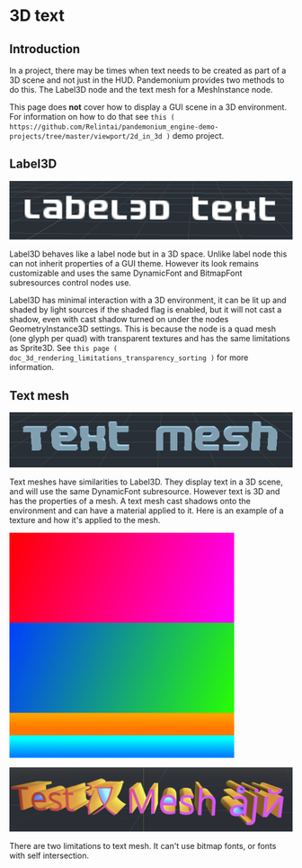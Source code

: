 

3D text
=======

Introduction
------------

In a project, there may be times when text needs to be created as
part of a 3D scene and not just in the HUD. Pandemonium provides two
methods to do this. The Label3D node and the text mesh for a
MeshInstance node.

This page does **not** cover how to display a GUI scene in a 3D
environment. For information on how to do that see `this ( https://github.com/Relintai/pandemonium_engine-demo-projects/tree/master/viewport/2d_in_3d )`
demo project.

Label3D
-------

![](img/label_3d.png)

Label3D behaves like a label node but in a 3D space. Unlike label
node this can not inherit properties of a GUI theme. However its
look remains customizable and uses the same DynamicFont and BitmapFont
subresources control nodes use.

Label3D has minimal interaction with a 3D environment, it can be lit
up and shaded by light sources if the shaded flag is enabled, but it
will not cast a shadow, even with cast shadow turned on under the nodes
GeometryInstance3D settings. This is because the node is a quad mesh
(one glyph per quad) with transparent textures and has the same limitations
as Sprite3D. See `this page ( doc_3d_rendering_limitations_transparency_sorting )`
for more information.

Text mesh
---------

![](img/text_mesh.png)

Text meshes have similarities to Label3D. They display text in a 3D
scene, and will use the same DynamicFont subresource. However text is 3D and
has the properties of a mesh. A text mesh cast shadows onto the environment
and can have a material applied to it. Here is an example of a texture and
how it's applied to the mesh.

![](img/text_mesh_texture.png)

![](img/text_mesh_textured.png)

There are two limitations to text mesh. It can't use bitmap fonts, or fonts
with self intersection.
